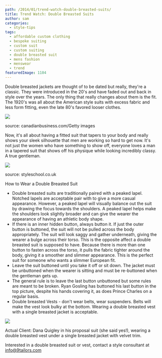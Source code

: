 ```yaml
---
path: /2014/01/trend-watch-double-breasted-suits/
title: Trend Watch: Double Breasted Suits
author: sam
categories: 
  - style-tips
tags: 
  - affordable custom clothing
  - bespoke suiting
  - custom suit
  - custom suiting
  - double breasted suit
  - mens fashion
  - menswear
  - trend
featuredImage: 1104
---
```

Double breasted jackets are thought of to be dated but really, they're a classic. They were introduced in the 20's and have faded out and back in style over the years. The only thing that really changes about them is the fit. The 1920's was all about the American style suits with excess fabric and less form fitting, even the late 80's favored looser clothes. 

[![](http://2.bp.blogspot.com/-mwfiOzalWss/Us6_FJDLH2I/AAAAAAAAA2k/I6KdMkikKSo/s1600/double+breasted+suits+through+the+ages,+source+-+candadian+business.jpg)](http://2.bp.blogspot.com/-mwfiOzalWss/Us6_FJDLH2I/AAAAAAAAA2k/I6KdMkikKSo/s1600/double+breasted+suits+through+the+ages,+source+-+candadian+business.jpg)

source: canadianbusiness.com/Getty images

Now, it's all about having a fitted suit that tapers to your body and really shows your sleek silhouette that men are working so hard to get now. It's not just the women who have something to show off, everyone loves a man in a tapered suit that shows off his physique while looking incredibly classy. A true gentleman. 

[![](http://4.bp.blogspot.com/-BtJVFQ_txH4/Us6_sEXlW-I/AAAAAAAAA2s/fMLNsTwtTPc/s1600/double+breasted+suit,+source+-+styleschool.co.uk.png)](http://4.bp.blogspot.com/-BtJVFQ_txH4/Us6_sEXlW-I/AAAAAAAAA2s/fMLNsTwtTPc/s1600/double+breasted+suit,+source+-+styleschool.co.uk.png)

source: styleschool.co.uk

How to Wear a Double Breasted Suit

*   Double breasted suits are traditionally paired with a peaked lapel. Notched lapels are acceptable pair with to give a more casual appearance. However, a peaked lapel will visually balance out the suit by drawing the focus towards the shoulders. A peaked lapel helps make the shoulders look slightly broader and can give the wearer the appearance of having an athletic body shape.
*   If there is an inner hidden button, always button it. If just the outer button is buttoned, the suit will not be pulled across the body appropriately. The suit will look saggy and gather underneath, giving the wearer a bulge across their torso. This is the opposite affect a double breasted suit is supposed to have. Because there is more than one button to fasten across the torso, it pulls the fabric tighter around the body, giving it a smoother and slimmer appearance. This is the perfect suit for someone who wants a slimmer European fit.
*   Leave the suit buttoned until you take it off or sit down. The jacket must be unbuttoned when the wearer is sitting and must be re-buttoned when the gentleman gets up.
*   The general rule is to leave the last button unbuttoned but some rules are meant to be broken. Ryan Gosling has buttoned his last button in the top picture, despite his hands covering it, as does Prince Charles on a regular basis.
*   Double breasted Vests - don't wear belts, wear suspenders. Belts will make the vest look bulky at the bottom. Wearing a double breasted vest with a single breasted jacket is acceptable.

[![](http://3.bp.blogspot.com/-RJUmcidkTB8/Us7bWk6f4BI/AAAAAAAAA28/ZunyJRRzu8o/s1600/dana+quigley.jpg)](http://3.bp.blogspot.com/-RJUmcidkTB8/Us7bWk6f4BI/AAAAAAAAA28/ZunyJRRzu8o/s1600/dana+quigley.jpg)

Actual Client: Dana Quigley in his proposal suit (she said yes!), wearing a double breasted vest under a single breasted jacket with velvet trim.

Interested in a double breasted suit or vest, contact a style consultant at info@9tailors.com
